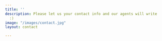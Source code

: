 ```yaml
---
title: ''
description: Please let us your contact info and our agents will write you back soon
  :)
image: "/images/contact.jpg"
layout: contact

---
```

